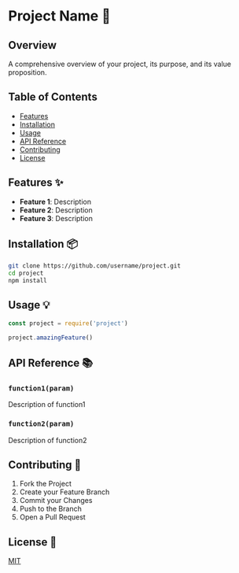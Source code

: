 # Project Name 🚀

## Overview
A comprehensive overview of your project, its purpose, and its value proposition.

## Table of Contents
- [Features](#features)
- [Installation](#installation)
- [Usage](#usage)
- [API Reference](#api-reference)
- [Contributing](#contributing)
- [License](#license)

## Features ✨
- **Feature 1**: Description
- **Feature 2**: Description
- **Feature 3**: Description

## Installation 📦
```bash
git clone https://github.com/username/project.git
cd project
npm install
```

## Usage 💡
```javascript
const project = require('project')

project.amazingFeature()
```

## API Reference 📚
### `function1(param)`
Description of function1

### `function2(param)`
Description of function2

## Contributing 🤝
1. Fork the Project
2. Create your Feature Branch
3. Commit your Changes
4. Push to the Branch
5. Open a Pull Request

## License 📄
[MIT](https://choosealicense.com/licenses/mit/) 